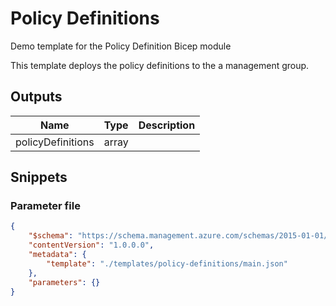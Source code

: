 # Policy Definitions

Demo template for the Policy Definition Bicep module

This template deploys the policy definitions to the a management group.

## Outputs

Name | Type | Description
---- | ---- | -----------
policyDefinitions | array |

## Snippets

### Parameter file

```json
{
    "$schema": "https://schema.management.azure.com/schemas/2015-01-01/deploymentParameters.json#",
    "contentVersion": "1.0.0.0",
    "metadata": {
        "template": "./templates/policy-definitions/main.json"
    },
    "parameters": {}
}
```

